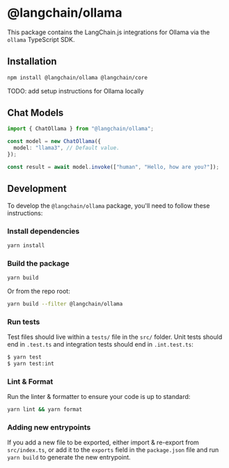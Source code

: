 # @langchain/ollama

This package contains the LangChain.js integrations for Ollama via the `ollama` TypeScript SDK.

## Installation

```bash npm2yarn
npm install @langchain/ollama @langchain/core
```

TODO: add setup instructions for Ollama locally

## Chat Models

```typescript
import { ChatOllama } from "@langchain/ollama";

const model = new ChatOllama({
  model: "llama3", // Default value.
});

const result = await model.invoke(["human", "Hello, how are you?"]);
```

## Development

To develop the `@langchain/ollama` package, you'll need to follow these instructions:

### Install dependencies

```bash
yarn install
```

### Build the package

```bash
yarn build
```

Or from the repo root:

```bash
yarn build --filter @langchain/ollama
```

### Run tests

Test files should live within a `tests/` file in the `src/` folder. Unit tests should end in `.test.ts` and integration tests should
end in `.int.test.ts`:

```bash
$ yarn test
$ yarn test:int
```

### Lint & Format

Run the linter & formatter to ensure your code is up to standard:

```bash
yarn lint && yarn format
```

### Adding new entrypoints

If you add a new file to be exported, either import & re-export from `src/index.ts`, or add it to the `exports` field in the `package.json` file and run `yarn build` to generate the new entrypoint.

